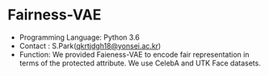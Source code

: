 # Fairness-VAE

* Programming Language: Python 3.6
* Contact : S.Park(qkrtjdgh18@yonsei.ac.kr)
* Function: We provided Faieness-VAE to encode fair representation in terms of the protected attribute. 
We use CelebA and UTK Face datasets.
